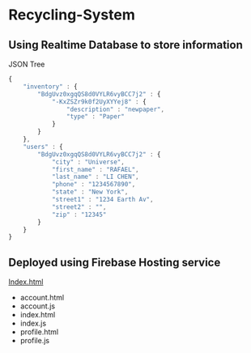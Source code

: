 # Recycling-System
## Using Realtime Database to store information
JSON Tree
```js
{
    "inventory" : {
        "BdgUvz0xgqQS8d0VYLR6vyBCC7j2" : {
            "-KxZSZr9k0f2UyXYYej8" : {
                "description" : "newpaper",
                "type" : "Paper"
            }
        }
    },
    "users" : {
        "BdgUvz0xgqQS8d0VYLR6vyBCC7j2" : {
            "city" : "Universe",
            "first_name" : "RAFAEL",
            "last_name" : "LI CHEN",
            "phone" : "1234567890",
            "state" : "New York",
            "street1" : "1234 Earth Av",
            "street2" : "",
            "zip" : "12345"
        }
    }
}
```

## Deployed using Firebase Hosting service
[Index.html](https://recycling-system.firebaseapp.com/ )

* account.html
* account.js
* index.html
* index.js
* profile.html
* profile.js